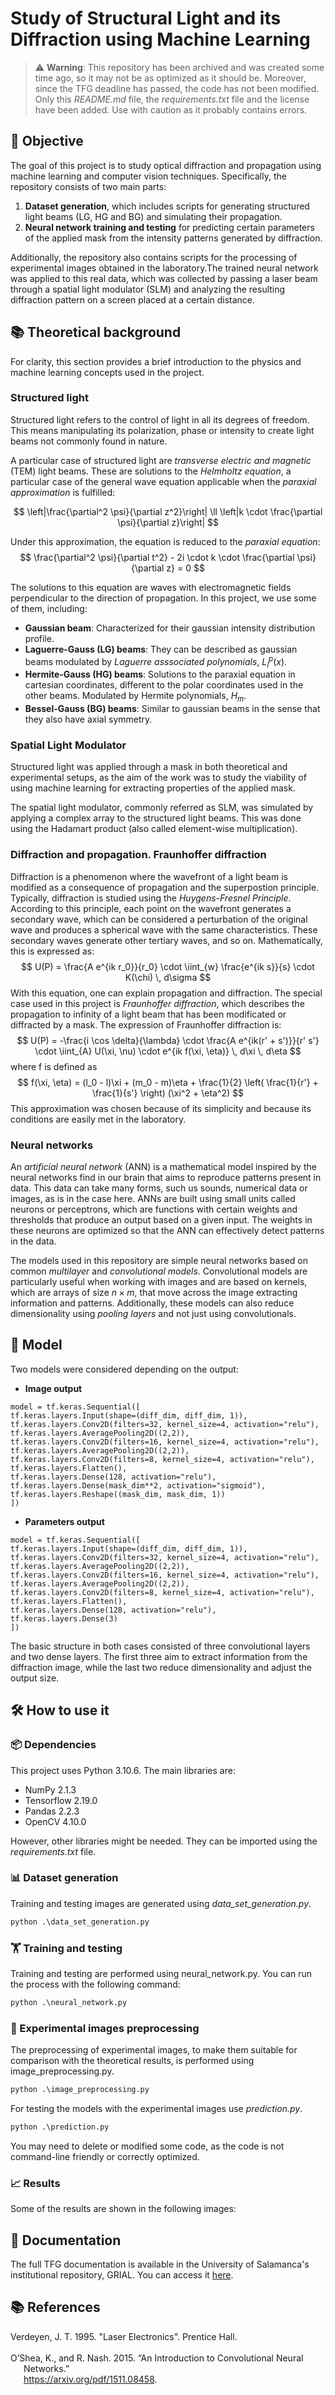 # Study of Structural Light and its Diffraction using Machine Learning
<!-- The repository contains files for the generation of different structured light beams (LG, HG, and BG) and their diffraction. These files are used to create the dataset that trains a neural network aimed at predicting certain parameters of the mask applied to the beams from the intensity patterns generated by the diffraction. It also contains files for the preprocessing of experimental images obtained in the laboratory. The code may contain errors, so use with caution.
![Python](https://img.shields.io/badge/Python-3.10-blue)
![NumPy](https://img.shields.io/badge/NumPy-2.2.3-orange)
![pandas](https://img.shields.io/badge/pandas-2.2.3-lightgrey)
![OpenCV](https://img.shields.io/badge/OpenCV-4.10.0-brightgreen.svg?logo=opencv&logoColor=white) -->
> ⚠️ **Warning**: This repository has been archived and was created some time ago, so it may not be as optimized as it should be. Moreover, since the TFG deadline has passed, the code has not been modified. Only this *README.md* file, the *requirements.txt* file and the license have been added. Use with caution as it probably contains errors.


## 🎯 Objective
The goal of this project is to study optical diffraction and propagation using machine learning and computer vision techniques. Specifically, the repository consists of two main parts:
1. **Dataset generation**, which includes scripts for generating structured light beams (LG, HG and BG) and simulating their propagation.
2. **Neural network training and testing** for predicting certain parameters of the applied mask from the intensity patterns generated by diffraction.

Additionally, the repository also contains scripts for the processing of experimental images obtained in the laboratory.The trained neural network was applied to this real data, which was collected by passing a laser beam through a spatial light modulator (SLM) and analyzing the resulting diffraction pattern on a screen placed at a certain distance.

## 📚 Theoretical background
For clarity, this section provides a brief introduction to the physics and machine learning concepts used in the project.
### Structured light
Structured light refers to the control of light in all its degrees of freedom. This means manipulating its polarization, phase or intensity to create light beams not commonly found in nature.

A particular case of structured light are *transverse electric and magnetic* (TEM) light beams. These are solutions to the *Helmholtz equation*, a particular case of the general wave equation applicable when the *paraxial approximation* is fulfilled:

$$
\left|\frac{\partial^2 \psi}{\partial z^2}\right| \ll \left|k \cdot \frac{\partial \psi}{\partial z}\right| 
$$

Under this approximation, the equation is reduced to the *paraxial equation*:
$$
\frac{\partial^2 \psi}{\partial t^2} - 2i \cdot k \cdot \frac{\partial \psi}{\partial z} = 0
$$

The solutions to this equation are waves with electromagnetic fields perpendicular to the direction of propagation. In this project, we use some of them, including:
* **Gaussian beam**: Characterized for their gaussian intensity distribution profile.
* **Laguerre-Gauss (LG) beams**: They can be described as gaussian beams modulated by *Laguerre asssociated polynomials*, $L^p_l(x)$.
* **Hermite-Gauss (HG) beams**: Solutions to the paraxial equation in cartesian coordinates, different to the polar coordinates used in the other beams. Modulated by Hermite polynomials, $H_m$.
* **Bessel-Gauss (BG) beams**: Similar to gaussian beams in the sense that they also have axial symmetry.

### Spatial Light Modulator
Structured light was applied through a mask in both theoretical and experimental setups, as the aim of the work was to study the viability of using machine learning for extracting properties of the applied mask.

The spatial light modulator, commonly referred as SLM, was simulated by applying a complex array to the structured light beams. This was done using the Hadamart product (also called element-wise multiplication).

### Diffraction and propagation. Fraunhoffer diffraction
Diffraction is a phenomenon where the wavefront of a light beam is modified as a consequence of propagation and the superpostion principle. Typically, diffraction is studied using the *Huygens-Fresnel Principle*. According to this principle, each point on the wavefront generates a secondary wave, which can be considered a perturbation of the original wave and produces a spherical wave with the same characteristics. These secondary waves generate other tertiary waves, and so on. Mathematically, this is expressed as:
$$
U(P) = \frac{A e^{ik r_0}}{r_0} \cdot \iint_{w} \frac{e^{ik s}}{s} \cdot K(\chi) \, d\sigma
$$
With this equation, one can explain propagation and diffraction. The special case used in this project is *Fraunhoffer diffraction*, which describes the propagation to infinity of a light beam that has been modificated or diffracted by a mask. The expression of Fraunhoffer diffraction is:
$$
U(P) = -\frac{i \cos \delta}{\lambda} \cdot \frac{A e^{ik(r' + s')}}{r' s'} \cdot \iint_{A} U(\xi, \nu) \cdot e^{ik f(\xi, \eta)} \, d\xi \, d\eta
$$
where f is defined as
$$
f(\xi, \eta) = (l_0 - l)\xi + (m_0 - m)\eta + \frac{1}{2} \left( \frac{1}{r'} + \frac{1}{s'} \right) (\xi^2 + \eta^2)
$$
This approximation was chosen because of its simplicity and because its conditions are easily met in the laboratory.

### Neural networks
An *artificial neural network* (ANN) is a mathematical model inspired by the neural networks find in our brain that aims to reproduce patterns present in data. This data can take many forms, such us sounds, numerical data or images, as is in the case here. ANNs are built using small units called neurons or perceptrons, which are functions with certain weights and thresholds that produce an output based on a given input. The weights in these neurons are optimized so that the ANN can effectively detect patterns in the data.

The models used in this repository are simple neural networks based on common *multilayer* and *convolutional models*. Convolutional models are particularly useful when working with images and are based on kernels, which are arrays of size $n \times m$, that move across the image extracting information and patterns. Additionally, these models can also reduce dimensionality using *pooling layers* and not just using convolutionals.

## 🧪 Model
Two models were considered depending on the output:
* **Image output**
```ptyhon
model = tf.keras.Sequential([
tf.keras.layers.Input(shape=(diff_dim, diff_dim, 1)),
tf.keras.layers.Conv2D(filters=32, kernel_size=4, activation="relu"),
tf.keras.layers.AveragePooling2D((2,2)),
tf.keras.layers.Conv2D(filters=16, kernel_size=4, activation="relu"),
tf.keras.layers.AveragePooling2D((2,2)),
tf.keras.layers.Conv2D(filters=8, kernel_size=4, activation="relu"),
tf.keras.layers.Flatten(),
tf.keras.layers.Dense(128, activation="relu"),
tf.keras.layers.Dense(mask_dim**2, activation="sigmoid"),
tf.keras.layers.Reshape((mask_dim, mask_dim, 1))
])
```
* **Parameters output**
```ptyhon
model = tf.keras.Sequential([
tf.keras.layers.Input(shape=(diff_dim, diff_dim, 1)),
tf.keras.layers.Conv2D(filters=32, kernel_size=4, activation="relu"),
tf.keras.layers.AveragePooling2D((2,2)),
tf.keras.layers.Conv2D(filters=16, kernel_size=4, activation="relu"),
tf.keras.layers.AveragePooling2D((2,2)),
tf.keras.layers.Conv2D(filters=8, kernel_size=4, activation="relu"),
tf.keras.layers.Flatten(),
tf.keras.layers.Dense(128, activation="relu"),
tf.keras.layers.Dense(3)
])
```
The basic structure in both cases consisted of three convolutional layers and two dense layers. The first three aim to extract information from the diffraction image, while the last two reduce dimensionality and adjust the output size.

## 🛠️ How to use it
### 📦 Dependencies
This project uses Python 3.10.6. The main libraries are:
* NumPy 2.1.3
* Tensorflow 2.19.0
* Pandas 2.2.3
* OpenCV 4.10.0

However, other libraries might be needed. They can be imported using the _requirements.txt_ file.

### 📊 Dataset generation
Training and testing images are generated using *data_set_generation.py*.
```python
python .\data_set_generation.py 
```

### 🏋️ Training and testing
Training and testing are performed using neural_network.py. You can run the process with the following command:
```python
python .\neural_network.py
```

### 🔬 Experimental images preprocessing
The preprocessing of experimental images, to make them suitable for comparison with the theoretical results, is performed using image_preprocessing.py.
```python
python .\image_preprocessing.py
```
For testing the models with the experimental images use *prediction.py*.
```python
python .\prediction.py
```
You may need to delete or modified some code, as the code is not command-line friendly or correctly optimized.

### 📈 Results
Some of the results are shown in the following images:

## 📖 Documentation
The full TFG documentation is available in the University of Salamanca's institutional repository, GRIAL. You can access it [here](http://hdl.handle.net/10366/164446).

## 📚 References
<div id="refs" class="references csl-bib-body hanging-indent">

  <div id="ref-verdeyen1995" class="csl-entry">
    Verdeyen, J. T. 1995. "Laser Electronics". Prentice Hall.<br><br>
  </div>

  <div id="ref-oshea2015" class="csl-entry">
    O’Shea, K., and R. Nash. 2015. “An Introduction to Convolutional Neural Networks.”<br>
    <a href="https://arxiv.org/pdf/1511.08458">https://arxiv.org/pdf/1511.08458</a>.
  </div>

</div>